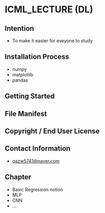 # **ICML_LECTURE (DL)**
## **Intention**
* To make it easier for eveyone to study
## Installation Process
* numpy
* matplotlib
* pandas
## Getting Started
## File Manifest
## Copyright / End User License
## Contact Information
* qazw5741@naver.com
## **Chapter**
* Basic Regression notion
* MLP
* CNN
* ...

